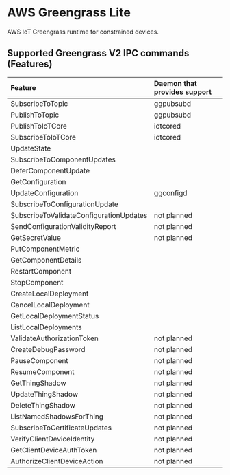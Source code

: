 # AWS Greengrass Lite

AWS IoT Greengrass runtime for constrained devices.

## Supported Greengrass V2 IPC commands (Features)

| Feature                                 | Daemon that provides support |
| :-------------------------------------- | :--------------------------- |
| SubscribeToTopic                        | ggpubsubd                    |
| PublishToTopic                          | ggpubsubd                    |
| PublishToIoTCore                        | iotcored                     |
| SubscribeToIoTCore                      | iotcored                     |
| UpdateState                             |                              |
| SubscribeToComponentUpdates             |                              |
| DeferComponentUpdate                    |                              |
| GetConfiguration                        |                              |
| UpdateConfiguration                     | ggconfigd                    |
| SubscribeToConfigurationUpdate          |                              |
| SubscribeToValidateConfigurationUpdates | not planned                  |
| SendConfigurationValidityReport         | not planned                  |
| GetSecretValue                          | not planned                  |
| PutComponentMetric                      |                              |
| GetComponentDetails                     |                              |
| RestartComponent                        |                              |
| StopComponent                           |                              |
| CreateLocalDeployment                   |                              |
| CancelLocalDeployment                   |                              |
| GetLocalDeploymentStatus                |                              |
| ListLocalDeployments                    |                              |
| ValidateAuthorizationToken              | not planned                  |
| CreateDebugPassword                     | not planned                  |
| PauseComponent                          | not planned                  |
| ResumeComponent                         | not planned                  |
| GetThingShadow                          | not planned                  |
| UpdateThingShadow                       | not planned                  |
| DeleteThingShadow                       | not planned                  |
| ListNamedShadowsForThing                | not planned                  |
| SubscribeToCertificateUpdates           | not planned                  |
| VerifyClientDeviceIdentity              | not planned                  |
| GetClientDeviceAuthToken                | not planned                  |
| AuthorizeClientDeviceAction             | not planned                  |
